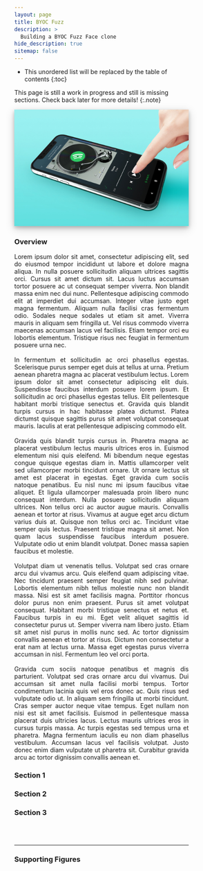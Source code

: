 ```yaml
---
layout: page
title: BYOC Fuzz
description: >
  Building a BYOC Fuzz Face clone
hide_description: true
sitemap: false
---
```


<style>

.banner {
  box-shadow: 0 4px 8px 0 rgba(0, 0, 0, 0.2), 0 6px 20px 0 rgba(0, 0, 0, 0.19);
  center;
}

.justify {
  text-align: justify;
}

.center {
  display: block;
  margin-left: auto;
  margin-right: auto;
  width: 50%;
}

* {
  box-sizing: border-box;
}

.column25 {
  float: left;
  width: 25%;
  padding: 10px;
}

.column30 {
  float: left;
  width: 30%;
  padding: 10px;
}

.column40 {
  float: left;
  width: 40%;
  padding: 10px;
}

.column50 {
  float: left;
  width: 50%;
  padding: 10px;
}

.column60 {
  float: left;
  width: 60%;
  padding: 10px;
}

.column70 {
  float: left;
  width: 70%;
  padding: 10px;
}

.column75 {
  float: left;
  width: 75%;
  padding: 10px;
}

.row:after {
  content: "";
  display: table;
  clear: both;
}

@media screen and (max-width: 600px) {
  .column25 {
    width: 100%;
  }
  .column30 {
    width: 100%;
  }
  .column40 {
    width: 100%;
  }
  .column50 {
    width: 100%;
  }
  .column60 {
    width: 100%;
  }
  .column70 {
    width: 100%;
  }
  .column75 {
    width: 100%;
  }
}

</style>


* This unordered list will be replaced by the table of contents
{:toc}

This page is still a work in progress and still is missing sections. Check back later for more details!
{:.note}

<img src="/assets/img/spotify/spotify_cover.jpg"  alt="Spotify Project" class="banner">



### Overview

<p class="justify">
  Lorem ipsum dolor sit amet, consectetur adipiscing elit, sed do eiusmod tempor incididunt ut labore et dolore magna aliqua. In nulla posuere sollicitudin aliquam ultrices sagittis orci. Cursus sit amet dictum sit. Lacus luctus accumsan tortor posuere ac ut consequat semper viverra. Non blandit massa enim nec dui nunc. Pellentesque adipiscing commodo elit at imperdiet dui accumsan. Integer vitae justo eget magna fermentum. Aliquam nulla facilisi cras fermentum odio. Sodales neque sodales ut etiam sit amet. Viverra mauris in aliquam sem fringilla ut. Vel risus commodo viverra maecenas accumsan lacus vel facilisis. Etiam tempor orci eu lobortis elementum. Tristique risus nec feugiat in fermentum posuere urna nec.
  <br><br>
  In fermentum et sollicitudin ac orci phasellus egestas. Scelerisque purus semper eget duis at tellus at urna. Pretium aenean pharetra magna ac placerat vestibulum lectus. Lorem ipsum dolor sit amet consectetur adipiscing elit duis. Suspendisse faucibus interdum posuere lorem ipsum. Et sollicitudin ac orci phasellus egestas tellus. Elit pellentesque habitant morbi tristique senectus et. Gravida quis blandit turpis cursus in hac habitasse platea dictumst. Platea dictumst quisque sagittis purus sit amet volutpat consequat mauris. Iaculis at erat pellentesque adipiscing commodo elit.
  <br><br>
  Gravida quis blandit turpis cursus in. Pharetra magna ac placerat vestibulum lectus mauris ultrices eros in. Euismod elementum nisi quis eleifend. Mi bibendum neque egestas congue quisque egestas diam in. Mattis ullamcorper velit sed ullamcorper morbi tincidunt ornare. Ut ornare lectus sit amet est placerat in egestas. Eget gravida cum sociis natoque penatibus. Eu nisl nunc mi ipsum faucibus vitae aliquet. Et ligula ullamcorper malesuada proin libero nunc consequat interdum. Nulla posuere sollicitudin aliquam ultrices. Non tellus orci ac auctor augue mauris. Convallis aenean et tortor at risus. Vivamus at augue eget arcu dictum varius duis at. Quisque non tellus orci ac. Tincidunt vitae semper quis lectus. Praesent tristique magna sit amet. Non quam lacus suspendisse faucibus interdum posuere. Vulputate odio ut enim blandit volutpat. Donec massa sapien faucibus et molestie.
  <br><br>
  Volutpat diam ut venenatis tellus. Volutpat sed cras ornare arcu dui vivamus arcu. Quis eleifend quam adipiscing vitae. Nec tincidunt praesent semper feugiat nibh sed pulvinar. Lobortis elementum nibh tellus molestie nunc non blandit massa. Nisi est sit amet facilisis magna. Porttitor rhoncus dolor purus non enim praesent. Purus sit amet volutpat consequat. Habitant morbi tristique senectus et netus et. Faucibus turpis in eu mi. Eget velit aliquet sagittis id consectetur purus ut. Semper viverra nam libero justo. Etiam sit amet nisl purus in mollis nunc sed. Ac tortor dignissim convallis aenean et tortor at risus. Dictum non consectetur a erat nam at lectus urna. Massa eget egestas purus viverra accumsan in nisl. Fermentum leo vel orci porta.
  <br><br>
  Gravida cum sociis natoque penatibus et magnis dis parturient. Volutpat sed cras ornare arcu dui vivamus. Dui accumsan sit amet nulla facilisi morbi tempus. Tortor condimentum lacinia quis vel eros donec ac. Quis risus sed vulputate odio ut. In aliquam sem fringilla ut morbi tincidunt. Cras semper auctor neque vitae tempus. Eget nullam non nisi est sit amet facilisis. Euismod in pellentesque massa placerat duis ultricies lacus. Lectus mauris ultrices eros in cursus turpis massa. Ac turpis egestas sed tempus urna et pharetra. Magna fermentum iaculis eu non diam phasellus vestibulum. Accumsan lacus vel facilisis volutpat. Justo donec enim diam vulputate ut pharetra sit. Curabitur gravida arcu ac tortor dignissim convallis aenean et.
</p>


### Section 1



### Section 2



### Section 3



<br><br>

____

### Supporting Figures
